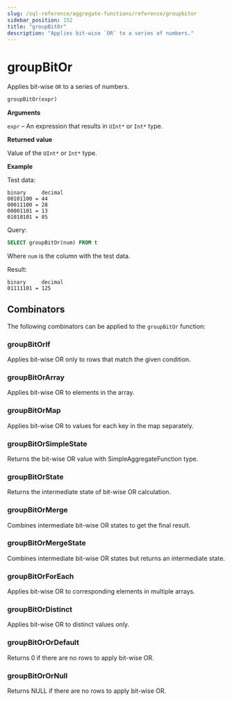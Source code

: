 ```yaml
---
slug: /sql-reference/aggregate-functions/reference/groupbitor
sidebar_position: 152
title: "groupBitOr"
description: "Applies bit-wise `OR` to a series of numbers."
---
```


# groupBitOr

Applies bit-wise `OR` to a series of numbers.

``` sql
groupBitOr(expr)
```

**Arguments**

`expr` – An expression that results in `UInt*` or `Int*` type.

**Returned value**

Value of the `UInt*` or `Int*` type.

**Example**

Test data:

``` text
binary     decimal
00101100 = 44
00011100 = 28
00001101 = 13
01010101 = 85
```

Query:

``` sql
SELECT groupBitOr(num) FROM t
```

Where `num` is the column with the test data.

Result:

``` text
binary     decimal
01111101 = 125
```

## Combinators

The following combinators can be applied to the `groupBitOr` function:

### groupBitOrIf
Applies bit-wise OR only to rows that match the given condition.

### groupBitOrArray
Applies bit-wise OR to elements in the array.

### groupBitOrMap
Applies bit-wise OR to values for each key in the map separately.

### groupBitOrSimpleState
Returns the bit-wise OR value with SimpleAggregateFunction type.

### groupBitOrState
Returns the intermediate state of bit-wise OR calculation.

### groupBitOrMerge
Combines intermediate bit-wise OR states to get the final result.

### groupBitOrMergeState
Combines intermediate bit-wise OR states but returns an intermediate state.

### groupBitOrForEach
Applies bit-wise OR to corresponding elements in multiple arrays.

### groupBitOrDistinct
Applies bit-wise OR to distinct values only.

### groupBitOrOrDefault
Returns 0 if there are no rows to apply bit-wise OR.

### groupBitOrOrNull
Returns NULL if there are no rows to apply bit-wise OR.
